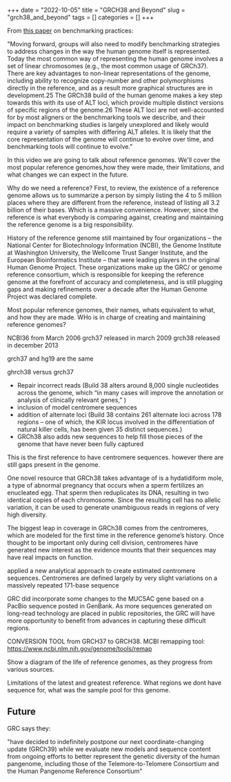 +++ 
date = "2022-10-05"
title = "GRCH38 and Beyond"
slug = "grch38_and_beyond"
tags = []
categories = []
+++

From [this paper](https://www.ncbi.nlm.nih.gov/pmc/articles/PMC6699627/#SD1) on benchmarking practices:

"Moving forward, groups will also need to modify benchmarking strategies to address changes in the way the human genome itself is represented. Today the most common way of representing the human genome involves a set of linear chromosomes (e.g., the most common usage of GRCh37). There are key advantages to non-linear representations of the genome, including ability to recognize copy-number and other polymorphisms directly in the reference, and as a result more graphical structures are in development.25 The GRCh38 build of the human genome makes a key step towards this with its use of ALT loci, which provide multiple distinct versions of specific regions of the genome.26 These ALT loci are not well-accounted for by most aligners or the benchmarking tools we describe, and their impact on benchmarking studies is largely unexplored and likely would require a variety of samples with differing ALT alleles. It is likely that the core representation of the genome will continue to evolve over time, and benchmarking tools will continue to evolve."

In this video we are going to talk about reference genomes. We'll cover the most popular reference genomes,how they were made, their limitations, and what changes we can expect in the future.

Why do we need a reference?
First, to review, the existence of a reference genome allows us to summarize a person by simply listing the 4 to 5 million places where they are different from the reference, instead of listing all 3.2 billion of their bases. Which is a massive convenience. However, since the reference is what everybody is comparing against, creating and maintaining the reference genome is a big responsibility.

History of the reference genome
still maintained by four organizations – the National Center for Biotechnology Information (NCBI), the Genome Institute at Washington University, the Wellcome Trust Sanger Institute, and the European Bioinformatics Institute – that were leading players in the original Human Genome Project. These organizations make up the GRC/ or genome reference consortium, which is responsible for keeping the reference genome at the forefront of accuracy and completeness, and is still plugging gaps and making refinements over a decade after the Human Genome Project was declared complete.

Most popular reference genomes, their names, whats equivalent to what, and how they are made.
WHo is in charge of creating and maintaining reference genomes?

NCBI36 from March 2006
grch37 released in march 2009
grch38 released in december 2013

grch37 and hg19 are the same

ghrch38 versus grch37

- Repair incorrect reads (Build 38 alters around 8,000 single nucleotides across the genome, which “in many cases will improve the annotation or analysis of clinically relevant genes,” )
- inclusion of model centromere sequences
- addition of alternate loci (Build 38 contains 261 alternate loci across 178 regions – one of which, the KIR locus involved in the differentiation of natural killer cells, has been given 35 distinct sequences.)
- GRCh38 also adds new sequences to help fill those pieces of the genome that have never been fully captured

This is the first reference to have centromere sequences. however there are still gaps present in the genome.

One novel resource that GRCh38 takes advantage of is a hydatidiform mole, a type of abnormal pregnancy that occurs when a sperm fertilizes an enucleated egg. That sperm then reduplicates its DNA, resulting in two identical copies of each chromosome. Since the resulting cell has no allelic variation, it can be used to generate unambiguous reads in regions of very high diversity.

The biggest leap in coverage in GRCh38 comes from the centromeres, which are modeled for the first time in the reference genome’s history. Once thought to be important only during cell division, centromeres have generated new interest as the evidence mounts that their sequences may have real impacts on function.

applied a new analytical approach to create estimated centromere sequences. Centromeres are defined largely by very slight variations on a massively repeated 171-base sequence

GRC did incorporate some changes to the MUC5AC gene based on a PacBio sequence posted in GenBank. As more sequences generated on long-read technology are placed in public repositories, the GRC will have more opportunity to benefit from advances in capturing these difficult regions.

CONVERSION TOOL from GRCH37 to GRCH38. MCBI remapping tool: https://www.ncbi.nlm.nih.gov/genome/tools/remap

Show a diagram of the life of reference genomes, as they progress from various sources.

Limitations of the latest and greatest reference. What regions we dont have sequence for, what was the sample pool for this genome.

## Future

GRC says they:

"have decided to indefinitely postpone our next coordinate-changing update (GRCh39) while we evaluate new models and sequence content from ongoing efforts to better represent the genetic diversity of the human pangenome, including those of the Telemore-to-Telomere Consortium and the Human Pangenome Reference Consortium"
